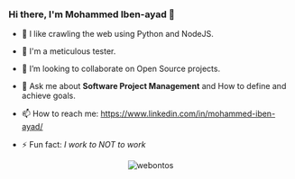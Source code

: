### Hi there, I'm Mohammed Iben-ayad 👋

<!--
**webontos/webontos** is a ✨ _special_ ✨ repository because its `README.md` (this file) appears on your GitHub profile.
-->

- 🔭 I like crawling the web using Python and NodeJS.

- 🌱 I'm a meticulous tester.

- 👯 I’m looking to collaborate on Open Source projects.

- 💬 Ask me about **Software Project Management** and How to define and achieve goals.

- 📫 How to reach me: https://www.linkedin.com/in/mohammed-iben-ayad/

- ⚡ Fun fact: _I work to NOT to work_

<p align="center"> <img src=https://github-readme-stats.vercel.app/api?username=webontos&show_icons=true alt=webontos /> </p>
